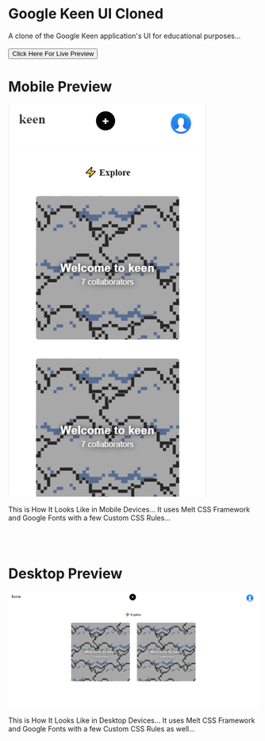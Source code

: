 # Google Keen UI Cloned

A clone of the Google Keen application's UI for educational purposes...
<br><br>
<a href='https://aiedrow.github.io/keen/index2.html'><button>Click Here For Live Preview</button></a>

# Mobile Preview

<img src='img/Capturesx2.PNG'>

This is How It Looks Like in Mobile Devices... It uses Melt CSS Framework and Google Fonts with a few Custom CSS Rules...

<br><br>

# Desktop Preview

<img src='img/Capturesx.PNG'>

This is How It Looks Like in Desktop Devices... It uses Melt CSS Framework and Google Fonts with a few Custom CSS Rules as well...
